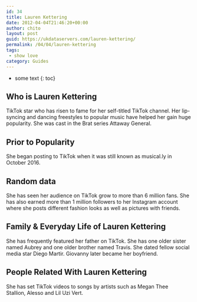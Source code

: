 ```yaml
---
id: 34
title: Lauren Kettering
date: 2012-04-04T21:46:20+00:00
author: chito
layout: post
guid: https://ukdataservers.com/lauren-kettering/
permalink: /04/04/lauren-kettering
tags:
 - show love
category: Guides
---
```


* some text
{: toc}


## Who is  Lauren Kettering
                  
                  
                  
TikTok star who has risen to fame for her self-titled TikTok channel. Her lip-syncing and dancing freestyles to popular music have helped her gain huge popularity. She was cast in the Brat series Attaway General. 
                  
                
                
                
## Prior to Popularity 
                  
                  
                  
She began posting to TikTok when it was still known as musical.ly in October 2016.
                  
                
                
                
## Random data 
                  
                  
                  
She has seen her audience on TikTok grow to more than 6 million fans. She has also earned more than 1 million followers to her Instagram account where she posts different fashion looks as well as pictures with friends. 
                  
                
                
                
## Family & Everyday Life of Lauren Kettering
                  
                  
                  
She has frequently featured her father on TikTok. She has one older sister named Aubrey and one older brother named Travis. She dated fellow social media star Diego Martir. Giovanny later became her boyfriend. 
                  
                
                
                
## People Related With  Lauren Kettering
                  
                  
                  
She has set TikTok videos to songs by artists such as Megan Thee Stallion, Alesso and Lil Uzi Vert. 
                  
                
              
            
          
          
          
    
    
  
